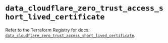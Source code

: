 # `data_cloudflare_zero_trust_access_short_lived_certificate`

Refer to the Terraform Registry for docs: [`data_cloudflare_zero_trust_access_short_lived_certificate`](https://registry.terraform.io/providers/cloudflare/cloudflare/5.7.1/docs/data-sources/zero_trust_access_short_lived_certificate).
